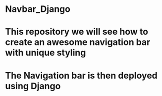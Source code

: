 # Navbar_Django
# This repository we will see how to create an awesome navigation bar with unique styling
# The Navigation bar is then deployed using Django 
